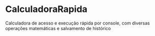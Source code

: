 # CalculadoraRapida
Calculadora de acesso e execução rápida por console, com diversas operações matemáticas e salvamento de histórico
